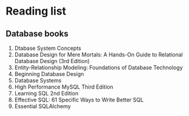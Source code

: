 # Reading list

## Database books

1. Dtabase System Concepts
2. Database Design for Mere Mortals: A Hands-On Guide to Relational Database Design (3rd Edition)
3. Entity-Relationship Modeling: Foundations of Database Technology
4. Beginning Database Design
5. Database Systems
6. High Performance MySQL Third Edition
7. Learning SQL 2nd Edition
8. Effective SQL: 61 Specific Ways to Write Better SQL
9. Essential SQLAlchemy